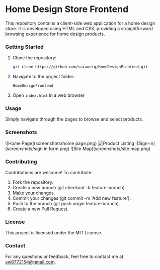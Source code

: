 # Home Design Store Frontend

This repository contains a client-side web application for a home design store. It is developed using HTML and CSS, providing a straightforward browsing experience for home design products.

### Getting Started

1. Clone the repository:

   ```bash
   git clone https://github.com/saraweig/HomeDesignFrontend.git

2. Navigate to the project folder:

   ```bash
   HomeDesignFrontend

3. Open `index.html` in a web browser
   
### Usage
Simply navigate through the pages to browse and select products.<br>

### Screenshots

![Home Page](screenshots/home page.png)
![Product Listing](screenshots/browsing.png)
![Sign-in](screenshots/sign in form.png)
![Site Map](screenshots/site map.png)

### Contributing
Contributions are welcome! To contribute:<br>
1. Fork the repository.<br>
2. Create a new branch (git checkout -b feature-branch). <br>
3. Make your changes.<br>
4. Commit your changes (git commit -m 'Add new feature').<br>
5. Push to the branch (git push origin feature-branch).<br>
6. Create a new Pull Request.

### License
This project is licensed under the MIT License.

### Contact
For any questions or feedback, feel free to contact me at sw6772154@gmail.com.
